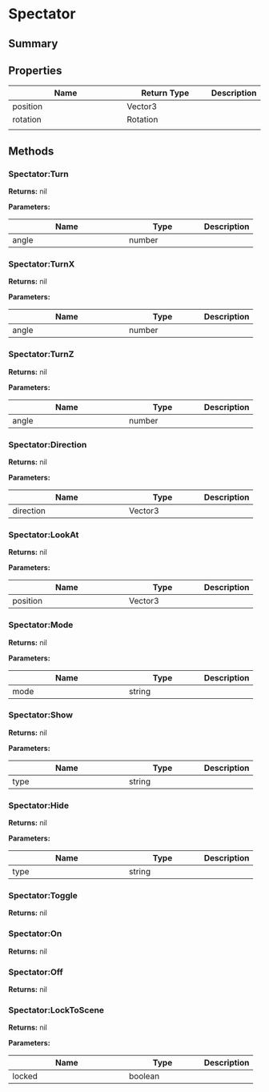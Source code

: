 
# Spectator

## Summary




## Properties

<table>
<thead><tr><th width="225">Name</th><th width="160">Return Type</th><th>Description</th></tr></thead>
<tbody>
<tr><td>position</td><td>Vector3</td><td></td></tr>
<tr><td>rotation</td><td>Rotation</td><td></td></tr>
<tr><td></td><td></td><td></td></tr></tbody></table>




## Methods


### Spectator:Turn



**Returns:** nil


**Parameters:**

<table data-full-width="false">
<thead><tr><th width="217">Name</th><th width="134">Type</th><th>Description</th></tr></thead>
<tbody><tr><td>angle</td><td>number</td><td></td></tr></tbody></table>






### Spectator:TurnX



**Returns:** nil


**Parameters:**

<table data-full-width="false">
<thead><tr><th width="217">Name</th><th width="134">Type</th><th>Description</th></tr></thead>
<tbody><tr><td>angle</td><td>number</td><td></td></tr></tbody></table>






### Spectator:TurnZ



**Returns:** nil


**Parameters:**

<table data-full-width="false">
<thead><tr><th width="217">Name</th><th width="134">Type</th><th>Description</th></tr></thead>
<tbody><tr><td>angle</td><td>number</td><td></td></tr></tbody></table>






### Spectator:Direction



**Returns:** nil


**Parameters:**

<table data-full-width="false">
<thead><tr><th width="217">Name</th><th width="134">Type</th><th>Description</th></tr></thead>
<tbody><tr><td>direction</td><td>Vector3</td><td></td></tr></tbody></table>






### Spectator:LookAt



**Returns:** nil


**Parameters:**

<table data-full-width="false">
<thead><tr><th width="217">Name</th><th width="134">Type</th><th>Description</th></tr></thead>
<tbody><tr><td>position</td><td>Vector3</td><td></td></tr></tbody></table>






### Spectator:Mode



**Returns:** nil


**Parameters:**

<table data-full-width="false">
<thead><tr><th width="217">Name</th><th width="134">Type</th><th>Description</th></tr></thead>
<tbody><tr><td>mode</td><td>string</td><td></td></tr></tbody></table>






### Spectator:Show



**Returns:** nil


**Parameters:**

<table data-full-width="false">
<thead><tr><th width="217">Name</th><th width="134">Type</th><th>Description</th></tr></thead>
<tbody><tr><td>type</td><td>string</td><td></td></tr></tbody></table>






### Spectator:Hide



**Returns:** nil


**Parameters:**

<table data-full-width="false">
<thead><tr><th width="217">Name</th><th width="134">Type</th><th>Description</th></tr></thead>
<tbody><tr><td>type</td><td>string</td><td></td></tr></tbody></table>






### Spectator:Toggle



**Returns:** nil






### Spectator:On



**Returns:** nil






### Spectator:Off



**Returns:** nil






### Spectator:LockToScene



**Returns:** nil


**Parameters:**

<table data-full-width="false">
<thead><tr><th width="217">Name</th><th width="134">Type</th><th>Description</th></tr></thead>
<tbody><tr><td>locked</td><td>boolean</td><td></td></tr></tbody></table>






